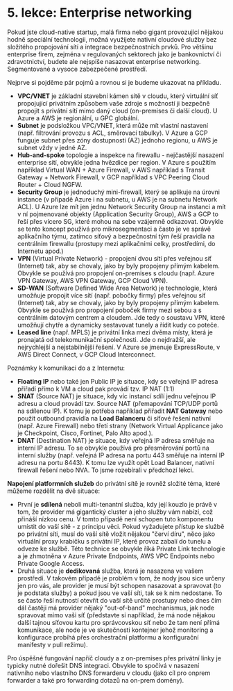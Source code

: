 # 5. lekce: Enterprise networking
Pokud jste cloud-native startup, malá firma nebo gigant provozující nějakou hodně speciální technologii, možná využijete nativní cloudové služby bez složitého propojování sítí a integrace bezpečnostních prvků. Pro většinu enterprise firem, zejména v regulovaných sektorech jako je bankovnictví či zdravotnictví, budete ale nejspíše nasazovat enterprise networking. Segmentované a vysoce zabezpečené prostředí.

Nejprve si pojděme pár pojmů a rovnou si je budeme ukazovat na příkladu.

- **VPC/VNET** je základní stavební kámen sítě v cloudu, který virtuální síť propojující privátním způsobem vaše zdroje s možností ji bezpečně propojit s privátní sítí mimo daný cloud (on-premises či další cloud). U Azure a AWS je regionální, u GPC globální.
- **Subnet** je podsložkou VPC/VNET, která může mít vlastní nastavení (např. filtrování provozu s ACL, směrovací tabulky). V Azure a GCP funguje subnet přes zóny dostupnosti (AZ) jednoho regionu, u AWS je subnet vždy v jedné AZ.
- **Hub-and-spoke** topologie a inspekce na firewallu - nejčastější nasazení enterprise sítí, obvykle jedna hvězdice per region. V Azure s použitím například Virtual WAN + Azure Firewall, v AWS například s Transit Gateway + Network Firewall, v GCP například s VPC Peering  Cloud Router + Cloud NGFW.
- **Security Group** je jednoduchý mini-firewall, který se aplikuje na úrovni instance (v případě Azure i na subnetu, u AWS je na subnetu Network ACL). U Azure lze mít jen jednu Network Security Group na instanci a mít v ní pojmenované objekty (Application Security Group), AWS a GCP to řeší přes vícero SG, které mohou na sebe vzájemně odkazovat. Obvykle se tento koncept používá pro mikrosegmentaci a často je ve správě aplikačního týmu, zatímco síťový a bezpečnostní tým řeší pravidla na centrálním firewallu (prostupy mezi aplikačními celky, prostředími, do Internetu apod.)
- **VPN** (Virtual Private Network) - propojení dvou sítí přes veřejnou síť (Internet) tak, aby se chovaly, jako by byly propojeny přímým kabelem. Obvykle se používá pro propojení on-premises s cloudu (např. Azure VPN Gateway, AWS VPN Gateway, GCP Cloud VPN).
- **SD-WAN** (Software Defined Wide Area Network) je technologie, která umožňuje propojit více sítí (např. pobočky firmy) přes veřejnou síť (Internet) tak, aby se chovaly, jako by byly propojeny přímým kabelem. Obvykle se používá pro propojení poboček firmy mezi sebou a s centrálním datovým centrem a cloudem. Jde tedy o soustavu VPN, které umožňují chytře a dynamicky sestavovat tunely a řídit kudy co poteče.
- **Leased line** (např. MPLS) je privátní linka mezi dvěma místy, která je pronajatá od telekomunikační společnosti. Jde o nejdražší, ale nejrychlejší a nejstabilnější řešení. V Azure se jmenuje ExpressRoute, v AWS Direct Connect, v GCP Cloud Interconnect.

Poznámky k komunikaci do a z Internetu:
- **Floating IP** nebo také jen Public IP je situace, kdy se veřejná IP adresa přiřadí přímo k VM a cloud pak provádí tzv. IP NAT (1:1)
- **SNAT** (Source NAT) je situace, kdy víc instancí sdílí jednu veřejnou IP adresu a cloud provádí tzv. Source NAT (přemapování TCP/UDP portů na sdílenou IP). K tomu je potřeba například přiřadit **NAT Gateway** nebo použít outbound pravidla na **Load Balanceru** či síťové řešení nativní (např. Azure Firewall) nebo třetí strany (Network Virtual Applicance jako je Checkpoint, Cisco, Fortinet, Palo Alto apod.).
- **DNAT** (Destination NAT) je situace, kdy veřejná IP adresa směřuje na interní IP adresu. To se obvykle používá pro přesměrování portů na interní služby (např. veřejná IP adresa na portu 443 směřuje na interní IP adresu na portu 8443). K tomu lze využít opět Load Balancer, nativní firewall řešení nebo NVA. To jsme rozebírali v předchozí lekci.

**Napojení platformních služeb** do privátní sítě je rovněž složité téma, které můžeme rozdělit na dvě situace:
- První je **sdílená** neboli multi-tenantní služba, kdy její kouzlo je právě v tom, že provider má gigantický cluster a jeho služby vám nabízí, což přináší nízkou cenu. V tomto případě není schopen tuto komponentu umístit do vaší sítě - z principu věci. Pokud vyžadujete přístup ke službě po privátní síti, musí do vaší sítě vložit nějakou "červí díru", něco jako virtuální proxy krabičku s privátní IP, které provoz zabalí do tunelu a odveze ke službě. Této technice se obvykle říká Private Link technologie a je zhmotněna v Azure Private Endpoints, AWS VPC Endpoints nebo Private Google Access. 
- Druhá situace je **dedikovaná** služba, která je nasazena ve vašem prostředí. V takovém případě je problém v tom, že nody jsou sice určeny jen pro vás, ale provider je musí být schopen nasazovat a spravovat (to je podstata služby) a pokud jsou ve vaší síti, tak se k nim nedostane. To se často řeší nutností otevřít do vaší sítě určité prostupy nebo dnes čím dál častěji má provider nějaký "out-of-band" mechanismus, jak node spravovat mimo vaši síť (představte si například, že má node nějakou další tajnou síťovou kartu pro správcovskou síť nebo že tam není přímá komunikace, ale node je ve skutečnosti kontejner jehož monitoring a konfigurace probíhá přes orchestrační platformu a konfigurační manifesty v pull režimu).

Pro úspěšné fungování napříč cloudy a z on-premises přes privátní linky je typicky nutné dořešit DNS integraci. Obvykle to spočívá v nasazení nativního nebo vlastního DNS forwarderu v cloudu (jako cíl pro onprem forwarder a také pro forwarding dotazů na on-prem domény).
